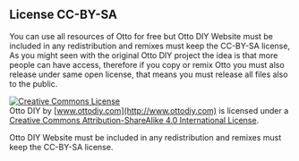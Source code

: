 ## License CC-BY-SA
You can use all resources of Otto for free but Otto DIY Website must be included in any redistribution and remixes must keep the CC-BY-SA license, As you might seen with the original Otto DIY project the idea is that more people can have access, therefore if you copy or remix Otto you must also release under same open license, that means you must release all files also to the public.

<a rel="license" href="http://creativecommons.org/licenses/by-sa/4.0/"><img alt="Creative Commons License" style="border-width:0" src="https://i.creativecommons.org/l/by-sa/4.0/88x31.png" /></a><br /><span xmlns:dct="http://purl.org/dc/terms/" property="dct:title">Otto DIY</span> by <a xmlns:cc="http://creativecommons.org/ns#"  property="cc:attributionName"> [www.ottodiy.com](http://www.ottodiy.com) </a> is licensed under a <a rel="license" href="http://creativecommons.org/licenses/by-sa/4.0/">Creative Commons Attribution-ShareAlike 4.0 International License</a>.

Otto DIY Website must be included in any redistribution and remixes must keep the CC-BY-SA license.
